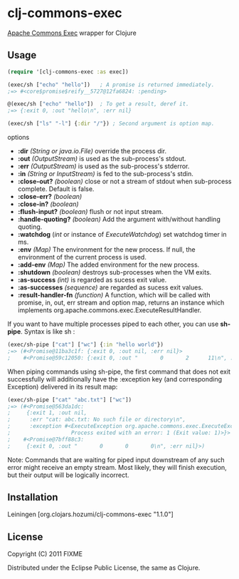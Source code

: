 # clj-commons-exec

[Apache Commons Exec](http://commons.apache.org/exec/) wrapper for Clojure

## Usage

```clojure
(require '[clj-commons-exec :as exec])

(exec/sh ["echo" "hello"])   ; A promise is returned immediately.
;=> #<core$promise$reify__5727@12fa6824: :pending>

@(exec/sh ["echo" "hello"])  ; To get a result, deref it.
;=> {:exit 0, :out "hello\n", :err nil}

(exec/sh ["ls" "-l"] {:dir "/"}) ; Second argument is option map.
```

options

* **:dir** *(String or java.io.File)* override the process dir.
* **:out** *(OutputStream)* is used as the sub-process's stdout.
* **:err** *(OutputStream)* is used as the sub-process's stderror.
* **:in** *(String or InputStream)* is fed to the sub-process's stdin.
* **:close-out?** *(boolean)* close or not a stream of stdout when sub-process complete. Default is false.
* **:close-err?** *(boolean)*
* **:close-in?** *(boolean)*
* **:flush-input?** *(boolean)* flush or not input stream.
* **:handle-quoting?** *(boolean)* Add the argument with/without handling quoting.
* **:watchdog** (*int* or instance of *ExecuteWatchdog*) set watchdog timer in ms.
* **:env** *(Map)* The environment for the new process. If null, the environment of the current process is used.
* **:add-env** *(Map)* The added environment for the new process.
* **:shutdown** *(boolean)* destroys sub-processes when the VM exits.
* **:as-success** *(int)* is regarded as sucess exit value.
* **:as-successes** *(sequence)* are regarded as sucess exit values.
* **:result-handler-fn** *(function)* A function, which will be called with promise, in, out, err stream and option map, returns an instance which implements org.apache.commons.exec.ExecuteResultHandler.

If you want to have multiple processes piped to each other, you can use **sh-pipe**. Syntax is like sh :
```clojure
(exec/sh-pipe ["cat"] ["wc"] {:in "hello world"})
;=> (#<Promise@11ba3c1f: {:exit 0, :out nil, :err nil}>
;    #<Promise@59c12050: {:exit 0, :out "       0       2      11\n", :err nil}>)
```

When piping commands using sh-pipe, the first command that does not exit successfully will additionally have the :exception key (and corresponding Exception) delivered in its result map:
```clojure
(exec/sh-pipe ["cat" "abc.txt"] ["wc"])
;=> (#<Promise@563da1dc:
;     {:exit 1, :out nil,
;      :err "cat: abc.txt: No such file or directory\n",
;      :exception #<ExecuteException org.apache.commons.exec.ExecuteException:
;                   Process exited with an error: 1 (Exit value: 1)>}>
;    #<Promise@7bff88c3:
;     {:exit 0, :out "       0       0       0\n", :err nil}>)
```
Note: Commands that are waiting for piped input downstream of any such error might receive an empty stream.  Most likely, they will finish execution, but their output will be logically incorrect.

## Installation
Leiningen [org.clojars.hozumi/clj-commons-exec "1.1.0"]

## License

Copyright (C) 2011 FIXME

Distributed under the Eclipse Public License, the same as Clojure.
